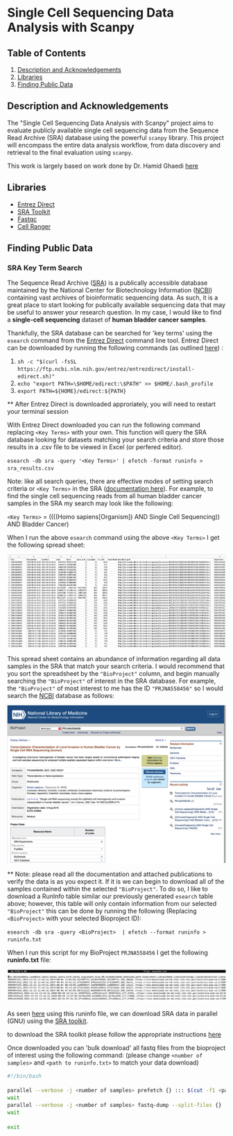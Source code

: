 # Single Cell Sequencing Data Analysis with Scanpy

## Table of Contents

1. [Description and Acknowledgements](#description)
2. [Libraries](#libraries)
3. [Finding Public Data](#finding-public-data)

## Description and Acknowledgements

The "Single Cell Sequencing Data Analysis with Scanpy" project aims to evaluate publicly available single cell sequencing data from the Sequence Read Archive (SRA) database using the powerful `scanpy` library. This project will encompass the entire data analysis workflow, from data discovery and retrieval to the final evaluation using `scanpy`.

This work is largely based on work done by Dr. Hamid Ghaedi [here](https://github.com/hamidghaedi/scRNA_seq-analysis/blob/main/README.md)

## Libraries

- [Entrez Direct](https://www.ncbi.nlm.nih.gov/books/NBK179288/)
- [SRA Toolkit](https://github.com/ncbi/sra-tools/wiki)
- [Fastqc](https://www.bioinformatics.babraham.ac.uk/projects/fastqc/) 
- [Cell Ranger](https://support.10xgenomics.com/single-cell-gene-expression/software/pipelines/latest/using/tutorial_ov)

## Finding Public Data

### SRA Key Term Search

The Sequence Read Archive ([SRA](https://www.ncbi.nlm.nih.gov/sra)) is a publically accessible database maintained by the National Center for Biotechnology Information ([NCBI](https://www.ncbi.nlm.nih.gov)) containing vast archives of bioinformatic sequencing data. As such, it is a great place to start looking for publically available sequencing data that may be useful to answer your research question. In my case, I would like to find a **single-cell sequencing** dataset of **human bladder cancer samples**.  

Thankfully, the SRA database can be searched for 'key terms' using the `esearch` command from the [Entrez Direct](https://www.ncbi.nlm.nih.gov/books/NBK179288/) command line tool. Entrez Direct can be downloaded by running the following commands (as outlined [here](https://www.ncbi.nlm.nih.gov/books/NBK179288/)) :

1. `sh -c "$(curl -fsSL https://ftp.ncbi.nlm.nih.gov/entrez/entrezdirect/install-edirect.sh)"`
2. `echo "export PATH=\$HOME/edirect:\$PATH" >> $HOME/.bash_profile`
3. `export PATH=${HOME}/edirect:${PATH}`

** After Entrez Direct is downloaded approriately, you will need to restart your terminal session

With Entrez Direct downloaded you can run the following command replacing `<Key Terms>` with your own. This function will query the SRA database looking for datasets matching your search criteria and store those results in a .csv file to be viewed in Excel (or perfered editor). 

`esearch -db sra -query '<Key Terms>' | efetch -format runinfo > sra_results.csv`

Note: like all search queries, there are effective modes of setting search criteria or `<Key Terms>` in the SRA ([documentation here](https://www.ncbi.nlm.nih.gov/sra/docs/srasearch/)). For example, to find the single cell sequencing reads from all human bladder cancer samples in the SRA my search may look like the following:

`<Key Terms>` = ((((Homo sapiens[Organism]) AND Single Cell Sequencing)) AND Bladder Cancer)

When I run the above `esearch` command using the above `<Key Terms>` I get the following spread sheet: 

![SRA_results](images/SRA_results.png)

This spread sheet contains an abundance of information regarding all data samples in the SRA that match your search criteria. I would recommend that you sort the spreadsheet by the `"BioProject"` column, and begin manually searching the `"BioProject"` of interest in the SRA database. For example, the `"BioProject"` of most interest to me has the ID `"PRJNA558456"` so I would search the [NCBI](https://www.ncbi.nlm.nih.gov) database as follows:

![BioProjectSearch](images/BioProjectSearch.png)

** Note: please read all the documentation and attached publications to verify the data is as you expect it. If it is we can begin to download all of the samples contained within the selected `"BioProject"`. To do so, I like to download a RunInfo table similar our previously generated `esearch` table above; however, this table will only contain information from our selected `"BioProject"` this can be done by running the following (Replacing `<BioProject>` with your selected Bioproject ID): 

`esearch -db sra -query <BioProject>  | efetch --format runinfo > runinfo.txt`

When I run this script for my BioProject `PRJNA558456` I get the following **runinfo.txt** file: 

![RunInfoBioProject](images/BioProjectRunInfo.png)

As seen [here](https://www.biostars.org/p/359441/#360008) using this runinfo file, we can download SRA data in parallel (GNU) using the [SRA toolkit](https://github.com/ncbi/sra-tools/wiki). 

to download the SRA toolkit please follow the appropriate instructions [here](https://github.com/ncbi/sra-tools/wiki/02.-Installing-SRA-Toolkit)

Once downloaded you can 'bulk download' all fastq files from the bioproject of interest using the following command: (please change `<number of samples>` and `<path to runinfo.txt>` to match your data download)


```bash
#!/bin/bash

parallel --verbose -j <number of samples> prefetch {} ::: $(cut -f1 <path to runinfo.txt>) >>sra_download.log
wait
parallel --verbose -j <number of samples> fastq-dump --split-files {} ::: $(cut -f1 <path to runinfo.txt>) >>sra_dump.log
wait

exit
```